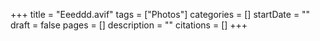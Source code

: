 +++
title = "Eeeddd.avif"
tags = ["Photos"]
categories = []
startDate = ""
draft = false
pages = []
description = ""
citations = []
+++

